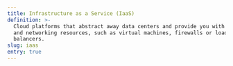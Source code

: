 ```yaml
---
title: Infrastructure as a Service (IaaS)
definition: >-
  Cloud platforms that abstract away data centers and provide you with compute
  and networking resources, such as virtual machines, firewalls or load
  balancers.
slug: iaas
entry: true
---
```


